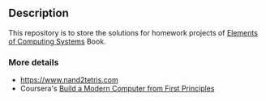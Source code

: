 ## Description

This repository is to store the solutions for homework projects
of [Elements of Computing Systems](https://mitpress.mit.edu/books/elements-computing-systems) Book.

### More details
* https://www.nand2tetris.com
* Coursera's [Build a Modern Computer from First Principles](https://www.coursera.org/learn/nand2tetris2)
